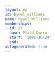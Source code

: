 ```yaml
---
layout: mp
id: hywel_williams
name: Hywel Williams
memberships:
- id: pc
  name: Plaid Cymru
  start: '2001-10-24'
  end: 
autogenerated: true
---
```


